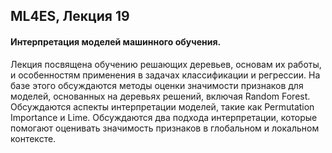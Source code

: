 ## ML4ES, Лекция 19

#### Интерпретация моделей машинного обучения.

Лекция посвящена обучению решающих деревьев, основам их работы, и особенностям применения в задачах классификации и регрессии. На базе этого обсуждаются методы оценки значимости признаков для моделей, основанных на деревьях решений, включая Random Forest. Обсуждаются аспекты интерпретации моделей, такие как Permutation Importance и Lime. Обсуждаются два подхода интерпретации, которые помогают оценивать значимость признаков в глобальном и локальном контексте.